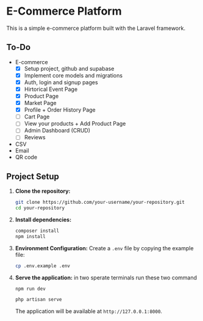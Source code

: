 # E-Commerce Platform

This is a simple e-commerce platform built with the Laravel framework.

## To-Do
- E-commerce  
    - [X] Setup project, github and supabase
    - [X] Implement core models and migrations
    - [X] Auth, login and signup pages
    - [X] Hirtorical Event Page
    - [X] Product Page
    - [X] Market Page
    - [X] Profile + Order History Page
    - [ ] Cart Page
    - [ ] View your products + Add Product Page
    - [ ] Admin Dashboard (CRUD)
    - [ ] Reviews
- CSV 
- Email 
- QR code 


## Project Setup

1.  **Clone the repository:**
    ```bash
    git clone https://github.com/your-username/your-repository.git
    cd your-repository
    ```

2.  **Install dependencies:**
    ```bash
    composer install
    npm install
    ```

3.  **Environment Configuration:**
    Create a `.env` file by copying the example file:
    ```bash
    cp .env.example .env
    ```

4.  **Serve the application:**
    in two sperate terminals run these two command
    ```bach
    npm run dev
    ```

    ```bash
    php artisan serve
    ```
    The application will be available at `http://127.0.0.1:8000`.

